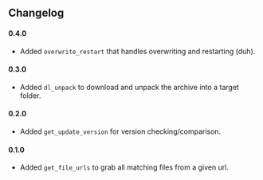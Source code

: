 ## Changelog

#### 0.4.0

* Added `overwrite_restart` that handles overwriting and restarting (duh).

#### 0.3.0

* Added `dl_unpack` to download and unpack the archive into a target folder.

#### 0.2.0

* Added `get_update_version` for version checking/comparison.

#### 0.1.0

* Added `get_file_urls` to grab all matching files from a given url.
